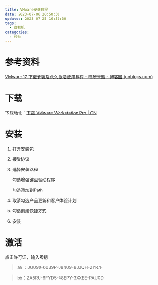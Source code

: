 ```yaml
---
title: VMware安裝教程
date: 2023-07-06 20:50:30
updated: 2023-07-25 16:50:30
tags:
  - 虚拟机
categories:
  - 经验
---
```


# 参考资料

[VMware 17 下载安装及永久激活使用教程 - 嘿笨笨熊 - 博客园 (cnblogs.com)](https://www.cnblogs.com/hellogmy/p/17253041.html)

# 下载

下载地址：[下载 VMware Workstation Pro | CN](https://www.vmware.com/cn/products/workstation-pro/workstation-pro-evaluation.html)

# 安装

1. 打开安装包

2. 接受协议

3. 选择安装路径

   勾选增强键盘驱动程序

   勾选添加到Path

4. 取消勾选产品更新和客户体验计划
5. 勾选创建快捷方式
6. 安装

# 激活

点击许可证，输入密钥

> aa ：JU090-6039P-08409-8J0QH-2YR7F

> bb：ZA5RU-6FYD5-48EPY-3XXEE-PAUGD

